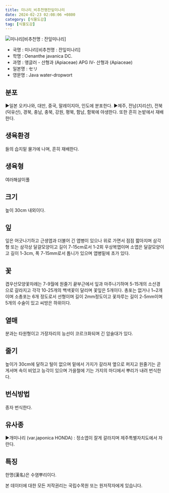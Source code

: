 ```yaml
---
title: 미나리_비추천명잔잎미나리
date: 2024-02-23 02:08:06 +0800
category: [식물도감]
tag: [식물도감]
---
```




![미나리[비추천명 : 잔잎미나리]](/fileUpload/plants/basic/Umbelliferae/Oenanthe/8226/8226_1_th2.jpg)
- 국명 : 미나리[비추천명 : 잔잎미나리]
- 학명 : Oenanthe javanica DC.
- 과명 : 앵글러 - 산형과 (Apiaceae) APG Ⅳ- 산형과 (Apiaceae)
- 일본명 : セリ
- 영문명 : Java water-dropwort


## 분포
▶일본 오키나와, 대만, 중국, 말레이지아, 인도에 분포한다.▶제주, 전남(지리산), 전북(덕유산), 경북, 충남, 충북, 강원, 평북, 함남, 함북에 야생한다. 또한 흔히 논밭에서 재배한다.
## 생육환경
들의 습지밑 물가에 나며, 흔히 재배한다.
## 생육형
여러해살이풀 
## 크기
높이 30cm 내외이다.
## 잎
잎은 어긋나기하고 근생엽과 더불어 긴 엽병이 있으나 위로 가면서 점점 짧아지며 삼각형 또는 삼각상 달걀모양이고 길이 7-15cm로서 1-2회 우상복엽이며 소엽은 달걀모양이고 길이 1-3cm, 폭 7-15mm로서 톱니가 있으며 엽병밑에 초가 있다.
## 꽃
겹우산모양꽃차례는 7-9월에 원줄기 끝부근에서 잎과 마주나기하며 5-15개의 소산경으로 갈라지고 각각 10-25개의 백색꽃이 달리며 꽃잎은 5개이다. 총포는 없거나 1~2개이며 소총포는 6개 정도로서 선형이며 길이 2mm정도이고 꽃자루는 길이 2-5mm이며 5개의 수술이 있고 씨방은 하위이다.
## 열매
분과는 타원형이고 가장자리의 능선이 코르크화되며 긴 암술대가 있다.
## 줄기
높이가 30cm에 달하고 털이 없으며 밑에서 가지가 갈라져 옆으로 퍼지고 원줄기는 곧게서며 속이 비었고 능각이 있으며 가을철에 기는 가지의 마디에서 뿌리가 내려 번식한다.
## 번식방법
종자 번식한다.
## 유사종
▶개미나리 (var.japonica HONDA) : 정소엽이 잘게 갈라지며 제주특별자치도에서 자란다.
## 특징
한명(漢名)은 수염뿌리이다.






본 데이터에 대한 모든 저작권리는 국립수목원 또는 원저작자에게 있습니다.
